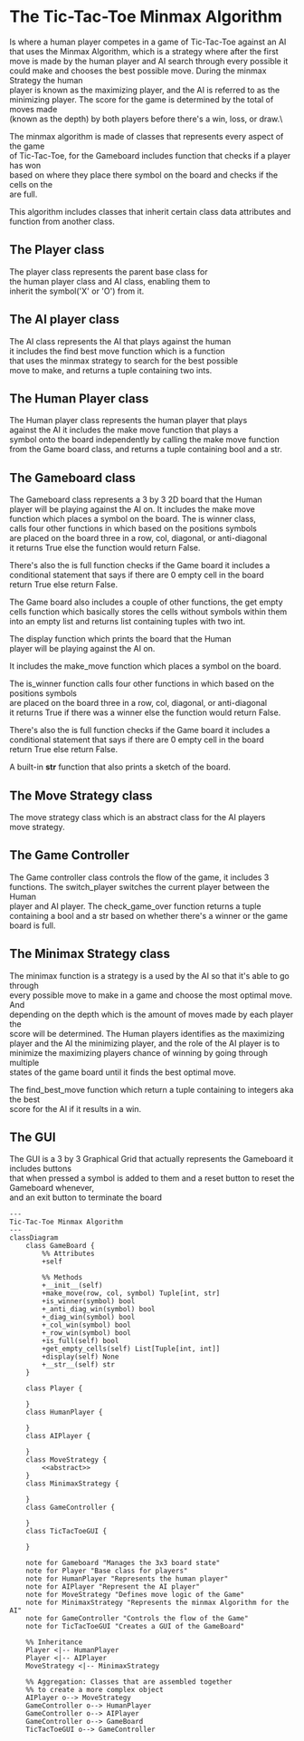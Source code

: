 # The Tic-Tac-Toe Minmax Algorithm

Is where a human player competes in a game of Tic-Tac-Toe against an AI\
that uses the Minmax Algorithm, which is a strategy where after the first\
move is made by the human player and AI search through every possible it\
could make and chooses the best possible move. During the minmax Strategy the human\
player is known as the maximizing player, and the AI is referred to as the\
minimizing player. The score for the game is determined by the total of moves made\
(known as the depth) by both players before there's a win, loss, or draw.\

The minmax algorithm is made of classes that represents every aspect of the game\
of Tic-Tac-Toe, for the Gameboard includes function that checks if a player has won\
based on where they place there symbol on the board and checks if the cells on the\
are full.

This algorithm includes classes that inherit certain class data attributes and\
function from another class.

## The Player class
The player class represents the parent base class for\
the human player class and AI class, enabling them to\
inherit the symbol('X' or 'O') from it.

## The AI player class
The AI class represents the AI that plays against the human\
it includes the find best move function which is a function\
that uses the minmax strategy to search for the best possible\
move to make, and returns a tuple containing two ints.

## The Human Player class
The Human player class represents the human player that plays\
against the AI it includes the make move function that plays a\
symbol onto the board independently by calling the make move function\
from the Game board class, and returns a tuple containing bool and a str.

## The Gameboard class 
The Gameboard class represents a 3 by 3 2D board that the Human\
player will be playing against the AI on. It includes the make move\
function which places a symbol on the board. The is winner class,\
calls four other functions in which based on the positions symbols\
are placed on the board three in a row, col, diagonal, or anti-diagonal\
it returns True else the function would return False.

There's also the is full function checks if the Game board it includes a\
conditional statement that says if there are 0 empty cell in the board\
return True else return False.

The Game board also includes a couple of other functions, the get empty\
cells function which basically stores the cells without symbols within them\
into an empty list and returns list containing tuples with two int.

The display function which prints the board that the Human\
player will be playing against the AI on.

It includes the make_move function which places a symbol on the board.

The is_winner function calls four other functions in which based on the positions symbols\
are placed on the board three in a row, col, diagonal, or anti-diagonal\
it returns True if there was a winner else the function would return False.

There's also the is full function checks if the Game board it includes a\
conditional statement that says if there are 0 empty cell in the board\
return True else return False.

A built-in __str__ function that also prints a sketch of the board.

## The Move Strategy class
The move strategy class which is an abstract class for the AI players\
move strategy.

## The Game Controller
The Game controller class controls the flow of the game, it includes 3\
functions. The switch_player switches the current player between the Human\
player and AI player. The check_game_over function returns a tuple\
containing a bool and a str based on whether there's a winner or the game\
board is full.

## The Minimax Strategy class
The minimax function is a strategy is a used by the AI so that it's able to go through\
every possible move to make in a game and choose the most optimal move. And\
depending on the depth which is the amount of moves made by each player the\
score will be determined. The Human players identifies as the maximizing\
player and the AI the minimizing player, and the role of the AI player is to\
minimize the maximizing players chance of winning by going through multiple\
states of the game board until it finds the best optimal move.

The find_best_move function which return a tuple containing to integers aka the best\
score for the AI if it results in a win.

## The GUI
The GUI is a 3 by 3 Graphical Grid that actually represents the Gameboard it includes buttons\
that when pressed a symbol is added to them and a reset button to reset the Gameboard whenever,\
and an exit button to terminate the board




```mermaid
---
Tic-Tac-Toe Minmax Algorithm
---
classDiagram
    class GameBoard {
        %% Attributes
        +self
        
        %% Methods
        +__init__(self)
        +make_move(row, col, symbol) Tuple[int, str]
        +is_winner(symbol) bool
        +_anti_diag_win(symbol) bool
        +_diag_win(symbol) bool
        +_col_win(symbol) bool
        +_row_win(symbol) bool
        +is_full(self) bool
        +get_empty_cells(self) List[Tuple[int, int]]
        +display(self) None
        +__str__(self) str
    }
    
    class Player {
        
    }
    class HumanPlayer {
        
    }
    class AIPlayer {
        
    }
    class MoveStrategy {
        <<abstract>>
    }
    class MinimaxStrategy {
        
    }
    class GameController {
        
    }
    class TicTacToeGUI {
        
    }
    
    note for Gameboard "Manages the 3x3 board state"
    note for Player "Base class for players"
    note for HumanPlayer "Represents the human player"
    note for AIPlayer "Represent the AI player"
    note for MoveStrategy "Defines move logic of the Game"
    note for MinimaxStrategy "Represents the minmax Algorithm for the AI"
    note for GameController "Controls the flow of the Game"
    note for TicTacToeGUI "Creates a GUI of the GameBoard"
    
    %% Inheritance
    Player <|-- HumanPlayer
    Player <|-- AIPlayer
    MoveStrategy <|-- MinimaxStrategy
    
    %% Aggregation: Classes that are assembled together
    %% to create a more complex object
    AIPlayer o--> MoveStrategy
    GameController o--> HumanPlayer
    GameController o--> AIPlayer
    GameController o--> GameBoard
    TicTacToeGUI o--> GameController
```
